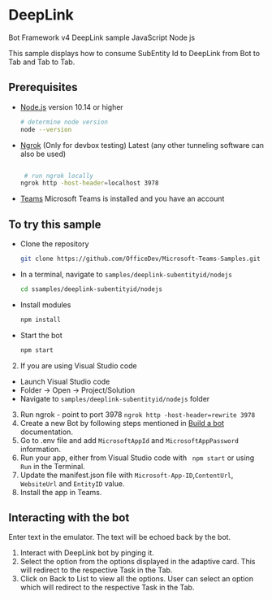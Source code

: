 # DeepLink

Bot Framework v4 DeepLink sample JavaScript Node js

This sample displays how to consume SubEntity Id to DeepLink from Bot to Tab and Tab to Tab.

## Prerequisites

- [Node.js](https://nodejs.org) version 10.14 or higher

    ```bash
    # determine node version
    node --version
    ```

      
 - [Ngrok](https://ngrok.com/download) (Only for devbox testing) Latest (any other tunneling      software       can also be used)
    ```bash

     # run ngrok locally
    ngrok http -host-header=localhost 3978
    ```
- [Teams](https://teams.microsoft.com) Microsoft Teams is installed and you have an account

## To try this sample

- Clone the repository

    ```bash
    git clone https://github.com/OfficeDev/Microsoft-Teams-Samples.git
    ```

- In a terminal, navigate to `samples/deeplink-subentityid/nodejs`

    ```bash
    cd ssamples/deeplink-subentityid/nodejs
    ```

- Install modules

    ```bash
    npm install
    ```

- Start the bot

    ```bash
    npm start
    ```

2. If you are using Visual Studio code
- Launch Visual Studio code
- Folder -> Open -> Project/Solution
- Navigate to ```samples/deeplink-subentityid/nodejs``` folder
3. Run ngrok - point to port 3978
   ```ngrok http -host-header=rewrite 3978```
4. Create a new Bot by following steps mentioned in [Build a bot](https://docs.microsoft.com/en-us/microsoftteams/platform/bots/what-are-bots?view=msteams-client-js-latest#build--a-bot-for-teams-with-the-microsoft-bot-framework) documentation.
5. Go to .env file  and add ```MicrosoftAppId``` and  ```MicrosoftAppPassword``` information.
6. Run your app, either from Visual Studio code  with ``` npm start``` or using ``` Run``` in the Terminal.
7. Update the manifest.json file with ```Microsoft-App-ID```,```ContentUrl```, ```WebsiteUrl``` and ```EntityID``` value.
9. Install the app in Teams.


## Interacting with the bot

Enter text in the emulator.  The text will be echoed back by the bot.
1. Interact with DeepLink bot by pinging it. 
2. Select the option from the options displayed in the adaptive card. This will redirect to the respective Task in the Tab.
3. Click on Back to List to view all the options. User can select an option which will redirect to the respective Task in the Tab.
